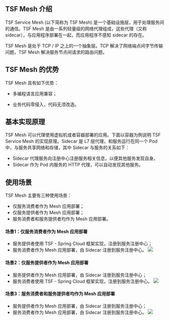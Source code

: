 ## TSF Mesh 介绍

TSF Service Mesh (以下简称为 TSF Mesh) 是一个基础设施层，用于处理服务间的通信。TSF Mesh 是由一系列轻量级的网络代理组成，这些代理（又称 sidecar），与应用程序部署在一起，而应用程序不感知 sidecar 的存在。

TSF Mesh 是处于 TCP / IP 之上的一个抽象层。TCP 解决了网络端点间字节传输问题，TSF Mesh 解决服务节点间请求的路由问题。



## TSF Mesh 的优势

TSF Mesh 具有如下优势：

- 多编程语言应用兼容；

- 业务代码零侵入，代码无须改造。


## 基本实现原理

TSF  Mesh 可以代理使用虚拟机或者容器部署的应用。下面以容器为例说明 TSF Service Mesh 的实现原理。Sidecar 是 L7 层代理，和服务运行在同一个 Pod 中，与服务共享网络和存储，其中 Sidecar 与服务的关系如下：

- Sidecar 代理服务向注册中心注册服务相关信息，以便其他服务发现自身。
- Sidecar 作为 Pod 内服务的 HTTP 代理，可以自动发现其他服务。


## 	使用场景

TSF Mesh 主要有三种使用场景：

- 仅服务消费者作为 Mesh 应用部署；
- 仅服务提供者作为 Mesh 应用部署；
- 服务消费者和服务提供者均作为 Mesh 应用部署。



#### 场景1：仅服务消费者作为 Mesh 应用部署

- 服务提供者使用 TSF - Spring Cloud 框架实现，注册到服务注册中心；
- 服务消费者作为 Mesh 应用部署，由 Sidecar 注册到服务注册中心。
  ![](https://main.qcloudimg.com/raw/c1f43fc9a07c2961b97b8dbc15b4b347.png)


#### 场景2：仅服务提供者作为 Mesh 应用部署

- 服务提供者作为 Mesh 应用部署，由 Sidecar 注册到服务注册中心；
- 服务消费者使用 TSF - Spring Cloud 框架实现，注册到服务注册中心。
  ![](https://main.qcloudimg.com/raw/432b2ae025346fe3afb97cd585daded8.png)


#### 场景3：服务消费者和服务提供者均作为 Mesh 应用部署

- 服务提供者作为 Mesh 应用部署，由 Sidecar 注册到服务注册中心；
- 服务消费者作为 Mesh 应用部署，由 Sidecar 注册到服务注册中心。
  ![](https://main.qcloudimg.com/raw/0627256912a9d300d7cce74b353342e9.png)
